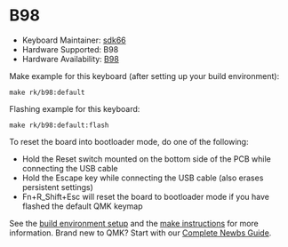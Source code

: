 # B98
* Keyboard Maintainer: [sdk66](https://github.com/sdk66)
* Hardware Supported: B98
* Hardware Availability: [B98](https://www.rkgaming.com)

Make example for this keyboard (after setting up your build environment):

    make rk/b98:default
        
Flashing example for this keyboard:

    make rk/b98:default:flash

To reset the board into bootloader mode, do one of the following:

* Hold the Reset switch mounted on the bottom side of the PCB while connecting the USB cable
* Hold the Escape key while connecting the USB cable (also erases persistent settings)
* Fn+R_Shift+Esc will reset the board to bootloader mode if you have flashed the default QMK keymap

See the [build environment setup](https://docs.qmk.fm/#/getting_started_build_tools) and the [make instructions](https://docs.qmk.fm/#/getting_started_make_guide) for more information. Brand new to QMK? Start with our [Complete Newbs Guide](https://docs.qmk.fm/#/newbs).
